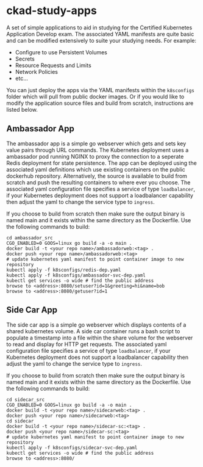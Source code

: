 # ckad-study-apps
A set of simple applications to aid in studying for the Certified Kubernetes Application Develop exam.  The associated YAML manifests are quite basic and can be modified extensively to suite your studying needs.  For example:
* Configure to use Persistent Volumes
* Secrets
* Resource Requests and Limits
* Network Policies
* etc...

You can just deploy the apps via the YAML manifests within the `k8sconfigs` folder which will pull from public docker images.  Or if you would like to modify the application source files and build from scratch, instructions are listed below.

## Ambassador App
The ambassador app is a simple go webserver which gets and sets key value pairs through URL commands.  The Kubernetes deployment uses a ambassador pod running NGINX to proxy the connection to a seperate Redis deployment for state persistence.  The app can be deployed using the associated yaml definitions which use existing containers on the public dockerhub repository.  Alternatively, the source is available to build from scratch and push the resulting containers to where ever you choose.  The associated yaml configuration file specifies a service of type `loadbalancer`, if your Kubernetes deployment does not support a loadbalancer capability then adjust the yaml to change the service type to `ingress`.

If you choose to build from scratch then make sure the output binary is named main and it exists within the same directory as the Dockerfile.  Use the following commands to build:

```
cd ambassador_src
CGO_ENABLED=0 GOOS=linux go build -a -o main .
docker build -t <your repo name>/ambassadorweb:<tag> .
docker push <your repo name>/ambassadorweb:<tag>
# update kubernetes yaml manifest to point container image to new repository
kubectl apply -f k8sconfigs/redis-dep.yaml
kubectl apply -f k8sconfigs/ambassador-svc-dep.yaml
kubectl get services -o wide # find the public address
browse to <address>:8080/setuser?id=1&greeting=hi&name=bob
browse to <address>:8080/getuser?id=1
```

## Side Car App
The side car app is a simple go webserver which displays contents of a shared kubernetes volume.  A side car container runs a bash script to populate a timestamp into a file within the share volume for the webserver to read and display for HTTP get requests.  The associated yaml configuration file specifies a service of type `loadbalancer`, if your Kubernetes deployment does not support a loadbalancer capability then adjust the yaml to change the service type to `ingress`.

If you choose to build from scratch then make sure the output binary is named main and it exists within the same directory as the Dockerfile.  Use the following commands to build:

```
cd sidecar_src
CGO_ENABLED=0 GOOS=linux go build -a -o main .
docker build -t <your repo name>/sidecarweb:<tag> .
docker push <your repo name>/sidecarweb:<tag>
cd sidecar
docker build -t <your repo name>/sidecar-sc:<tag> .
docker push <your repo name>/sidecar-sc:<tag>
# update kubernetes yaml manifest to point container image to new repository
kubectl apply -f k8sconfigs/sidecar-svc-dep.yaml
kubectl get services -o wide # find the public address
browse to <address>:8080/
```
